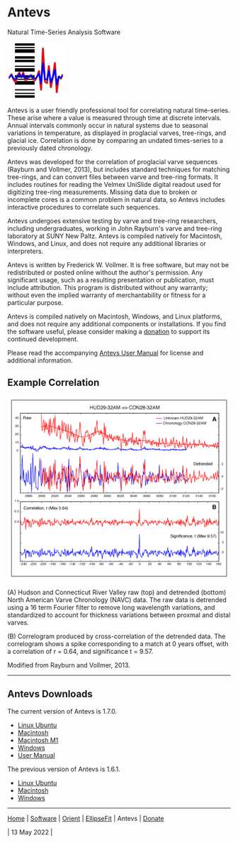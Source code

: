 # Antevs 
Natural Time-Series Analysis Software

![Antevs](../images/AntevsIcon.png)

Antevs is a user friendly professional tool for correlating natural time-series. These arise where a value is measured through time at discrete intervals. Annual intervals commonly occur in natural systems due to seasonal variations in temperature, as displayed in proglacial varves, tree-rings, and glacial ice. Correlation is done by comparing an undated times-series to a previously dated chronology.

Antevs was developed for the correlation of proglacial varve sequences (Rayburn and Vollmer, 2013), but includes standard techniques for matching tree-rings, and can convert files between varve and tree-ring formats. It includes routines for reading the Velmex UniSlide digital readout used for digitizing tree-ring measurements. Missing data due to broken or incomplete cores is a common problem in natural data, so Antevs includes interactive procedures to correlate such sequences. 

Antevs undergoes extensive testing by varve and tree-ring researchers, including undergraduates, working in John Rayburn's varve and tree-ring laboratory at SUNY New Paltz. Antevs is compiled natively for Macintosh, Windows, and Linux, and does not require any additional libraries or interpreters. 

Antevs is written by Frederick W. Vollmer. It is free software, but may not be redistributed or posted online without the author's permission. Any significant usage, such as a resulting presentation or publication, must include attribution. This program is distributed without any warranty; without even the implied warranty of merchantability or fitness for a particular purpose.

Antevs is compiled natively on Macintosh, Windows, and Linux platforms, and does not require any additional components or installations. If you find the software useful, please consider making a [donation](../donate/) to support its continued development.  

Please read the accompanying [Antevs User Manual](https://www.frederickvollmer.com/antevs/download/Antevs_User_Manual.pdf) for license and additional information.

## Example Correlation
![Example](images/Figure_04_web.png)

(A) Hudson and Connecticut River Valley raw (top) and detrended (bottom) North American Varve Chronology (NAVC) data. The raw data is detrended using a 16 term Fourier filter to remove long wavelength variations, and standardized to account for thickness variations between proxmal and distal varves.

(B) Correlogram produced by cross-correlation of the detrended data. The correlogram shows a spike corresponding to a match at 0 years offset, with a correlation of r = 0.64, and significance t = 9.57.

Modified from Rayburn and Vollmer, 2013.

---

## Antevs Downloads

The current version of Antevs is 1.7.0.

* [Linux Ubuntu](http://www.frederickvollmer.com/antevs/download.php?file=Antevs_1.7.0_Lin.tar.gz)
* [Macintosh](http://www.frederickvollmer.com/antevs/download.php?file=Antevs_1.7.0_Mac.dmg)
* [Macintosh M1](http://www.frederickvollmer.com/antevs/download.php?file=Antevs_1.7.0_Mac-ARM.dmg)
* [Windows](http://www.frederickvollmer.com/antevs/download.php?file=Antevs_1.7.0_Win.zip)
* [User Manual](http://www.frederickvollmer.com/antevs/download.php?file=Antevs_User_Manual.pdf)

The previous version of Antevs is 1.6.1.

* [Linux Ubuntu](http://www.frederickvollmer.com/antevs/download.php?file=Antevs_1.6.1_Lin.tar.gz)
* [Macintosh](http://www.frederickvollmer.com/antevs/download.php?file=Antevs_1.6.1_Mac.dmg)
* [Windows](http://www.frederickvollmer.com/antevs/download.php?file=Antevs_1.6.1_Win.zip)

---

[Home](../) | [Software](../software/) | [Orient](../orient/) | [EllipseFit](../ellipsefit/) | Antevs | [Donate](../donate/)	

| 13 May 2022 |

